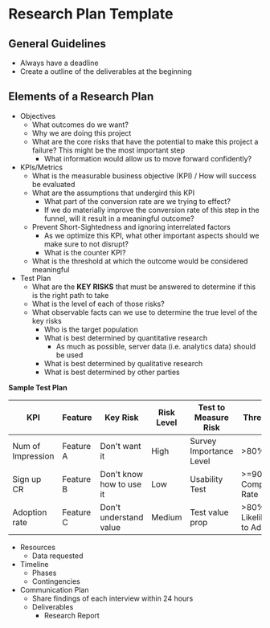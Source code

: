 # Research Plan Template
## General Guidelines
+ Always have a deadline
+ Create a outline of the deliverables at the beginning
## Elements of a Research Plan
+ Objectives
  + What outcomes do we want?
  + Why we are doing this project
  + What are the core risks that have the potential to make this project a failure? This might be the most important step
    + What information would allow us to move forward confidently?
+ KPIs/Metrics
  + What is the measurable business objective (KPI) / How will success be evaluated
  + What are the assumptions that undergird this KPI
    + What part of the conversion rate are we trying to effect?
    + If we do materially improve the conversion rate of this step in the funnel, will it result in a meaningful outcome?
  + Prevent Short-Sightedness and ignoring interrelated factors
    + As we optimize this KPI, what other important aspects should we make sure to not disrupt?
    + What is the counter KPI?
  + What is the threshold at which the outcome would be considered meaningful
+ Test Plan
  + What are the **KEY RISKS** that must be answered to determine if this is the right path to take
  + What is the level of each of those risks?
  + What observable facts can we use to determine the true level of the key risks
    + Who is the target population
    + What is best determined by quantitative research
      + As much as possible, server data (i.e. analytics data) should be used
    + What is best determined by qualitative research
    + What is best determined by other parties

  
**Sample Test Plan**

KPI | Feature | Key Risk | Risk Level | Test to Measure Risk | Threshold
--- | --- | --- | --- | --- | ---
Num of Impression | Feature A | Don't want it | High | Survey Importance Level | >80% IMP
Sign up CR | Feature B | Don't know how to use it | Low | Usability Test | >=90% Completion Rate
Adoption rate | Feature C | Don't understand value | Medium | Test value prop | >80% Likelihood to Adopt

+ Resources
  + Data requested
+ Timeline
  + Phases
  + Contingencies
+ Communication Plan
  + Share findings of each interview within 24 hours
  + Deliverables
    + Research Report
